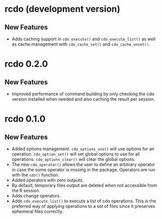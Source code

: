 # rcdo (development version)

## New Features

-   Adds caching support in `cdo_execute()` and `cdo_execute_list()` as well as cache management with `cdo_cache_set()` and `cdo_cache_unset()`.

# rcdo 0.2.0

## New Features

-   Improved performance of command building by only checking the cdo version installed when needed and also caching the result per session.

# rcdo 0.1.0

## New Features

-   Added options management. `cdo_options_use()` will use options for an operation. `cdo_option_set()` will set global options to use for all operations. `cdo_options_clear()` will clear the global options.
-   The new `cdo_operator()` allows the user to define an arbitrary operator in case the some operator is missing in the package. Operators are run with the `cdo()` function.
-   Added operators with zero outputs.
-   By default, temporary files output are deleted when not accessible from the R session.
-   Adds change operators.
-   Adds `cdo_execute_list()` to execute a list of cdo operations. This is the preferred way of applying operations to a set of files since it preserves ephemeral files correctly.

